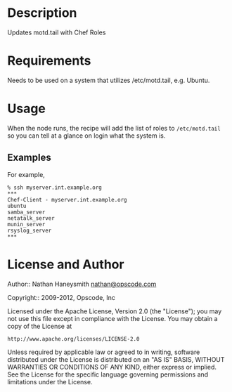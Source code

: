 Description
===========

Updates motd.tail with Chef Roles

Requirements
============

Needs to be used on a system that utilizes /etc/motd.tail, e.g. Ubuntu.

Usage
=====

When the node runs, the recipe will add the list of roles to
`/etc/motd.tail` so you can tell at a glance on login what the system is.

Examples
--------

For example,

    % ssh myserver.int.example.org
    ***
    Chef-Client - myserver.int.example.org
    ubuntu
    samba_server
    netatalk_server
    munin_server
    rsyslog_server
    ***

License and Author
==================

Author:: Nathan Haneysmith <nathan@opscode.com>

Copyright:: 2009-2012, Opscode, Inc

Licensed under the Apache License, Version 2.0 (the "License");
you may not use this file except in compliance with the License.
You may obtain a copy of the License at

    http://www.apache.org/licenses/LICENSE-2.0

Unless required by applicable law or agreed to in writing, software
distributed under the License is distributed on an "AS IS" BASIS,
WITHOUT WARRANTIES OR CONDITIONS OF ANY KIND, either express or implied.
See the License for the specific language governing permissions and
limitations under the License.
